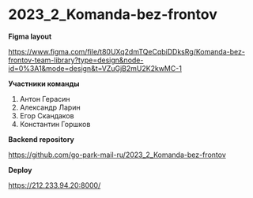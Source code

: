 # 2023_2_Komanda-bez-frontov

__Figma layout__

  https://www.figma.com/file/t80UXq2dmTQeCqbiDDksRg/Komanda-bez-frontov-team-library?type=design&node-id=0%3A1&mode=design&t=VZuGjB2mU2K2kwMC-1

__Участники команды__
 1. Антон Герасин
 2. Александр Ларин
 3. Егор Скандаков
 4. Константин Горшков

__Backend repository__

  https://github.com/go-park-mail-ru/2023_2_Komanda-bez-frontov

__Deploy__

https://212.233.94.20:8000/
